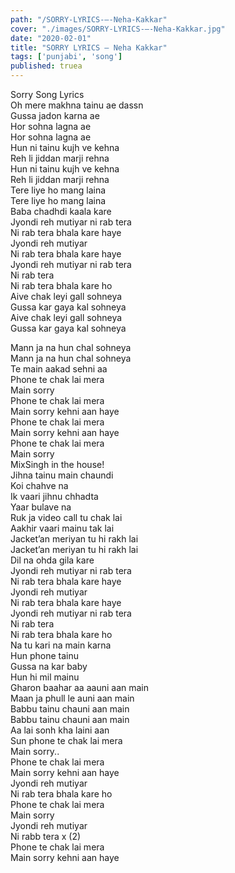 ```yaml
---
path: "/SORRY-LYRICS-–-Neha-Kakkar"
cover: "./images/SORRY-LYRICS-–-Neha-Kakkar.jpg"
date: "2020-02-01"
title: "SORRY LYRICS – Neha Kakkar"
tags: ['punjabi', 'song']
published: truea
---
```

  
Sorry Song Lyrics  
Oh mere makhna tainu ae dassn  
Gussa jadon karna ae  
Hor sohna lagna ae  
Hor sohna lagna ae  
Hun ni tainu kujh ve kehna  
Reh li jiddan marji rehna  
Hun ni tainu kujh ve kehna  
Reh li jiddan marji rehna  
Tere liye ho mang laina  
Tere liye ho mang laina  
Baba chadhdi kaala kare  
Jyondi reh mutiyar ni rab tera  
Ni rab tera bhala kare haye  
Jyondi reh mutiyar  
Ni rab tera bhala kare haye  
Jyondi reh mutiyar ni rab tera  
Ni rab tera  
Ni rab tera bhala kare ho  
Aive chak leyi gall sohneya  
Gussa kar gaya kal sohneya  
Aive chak leyi gall sohneya  
Gussa kar gaya kal sohneya  
  
  
  
  
  
  
Mann ja na hun chal sohneya  
Mann ja na hun chal sohneya  
Te main aakad sehni aa  
Phone te chak lai mera  
Main sorry  
Phone te chak lai mera  
Main sorry kehni aan haye  
Phone te chak lai mera  
Main sorry kehni aan haye  
Phone te chak lai mera  
Main sorry  
MixSingh in the house!  
Jihna tainu main chaundi  
Koi chahve na  
Ik vaari jihnu chhadta  
Yaar bulave na  
Ruk ja video call tu chak lai  
Aakhir vaari mainu tak lai  
Jacket’an meriyan tu hi rakh lai  
Jacket’an meriyan tu hi rakh lai  
Dil na ohda gila kare  
Jyondi reh mutiyar ni rab tera  
Ni rab tera bhala kare haye  
Jyondi reh mutiyar  
Ni rab tera bhala kare haye  
Jyondi reh mutiyar ni rab tera  
Ni rab tera  
Ni rab tera bhala kare ho  
Na tu kari na main karna  
Hun phone tainu  
Gussa na kar baby  
Hun hi mil mainu  
Gharon baahar aa aauni aan main  
Maan ja phull le auni aan main  
Babbu tainu chauni aan main  
Babbu tainu chauni aan main  
Aa lai sonh kha laini aan  
Sun phone te chak lai mera  
Main sorry..  
Phone te chak lai mera  
Main sorry kehni aan haye  
Jyondi reh mutiyar  
Ni rab tera bhala kare ho  
Phone te chak lai mera  
Main sorry  
Jyondi reh mutiyar  
Ni rabb tera x (2)  
Phone te chak lai mera  
Main sorry kehni aan haye  
